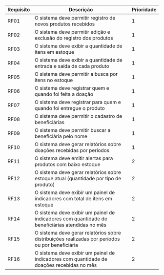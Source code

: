| Requisito | Descrição | Prioridade|
|-----------|-----------|-----------|
| RF01 | O sistema deve permitir registro de novos produtos recebidos| 1 |
| RF02 | O sistema deve permitir edição e exclusão do registro dos produtos | 1 |
| RF03 | O sistema deve exibir a quantidade de itens em estoque | 1 |
| RF04 | O sistema deve exibir a quantidade de entrada e saída de cada produto| 1 |
| RF05 | O sistema deve permitir a busca por itens no estoque | 1 |
| RF06 | O sistema deve registrar quem e quando foi feita a doação | 1 |
| RF07 | O sistema deve registrar para quem e quando foi entregue o produto | 1 |
| RF08 | O sistema deve permitir o cadastro de beneficiárias | 1 |
| RF09 | O sistema deve permitir buscar a beneficiária pelo nome | 1 |
| RF10 | O sistema deve gerar relatórios sobre doações recebidas por períodos | 1 |
| RF11 | O sistema deve emitir alertas para produtos com baixo estoque | 2 |
| RF12 | O sistema deve gerar relatórios sobre estoque atual (quantidade por tipo de produto) | 2 |
| RF13 | O sistema deve exibir um painel de indicadores com total de itens em estoque | 2 |
| RF14 | O sistema deve exibir um painel de indicadores com quantidade de beneficiárias atendidas no mês | 2 |
| RF15 | O sistema deve gerar relatórios sobre distribuições realizadas por períodos ou por beneficiária | 2 |
| RF16 | O sistema deve exibir um painel de indicadores com quantidade de doações recebidas no mês | 2 |
